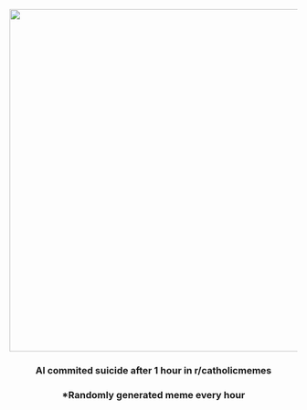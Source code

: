 <p align="center">
        <img src="https://i.redd.it/vchpcql2ann91.jpg" width="600" height="600">
        </p>
        <h3 align="center">AI commited suicide after 1 hour in r/catholicmemes</h3>
        <h3 align="center">*Randomly generated meme every hour</h3>
    
